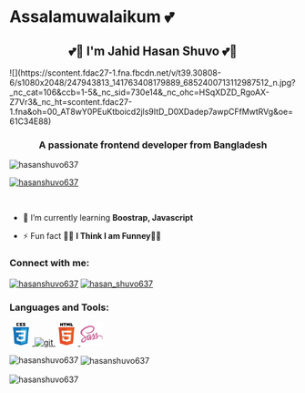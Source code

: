 # Assalamuwalaikum 💕

<h2 align="center"> 💕🤞  I'm Jahid Hasan Shuvo   💕🤞</h2>
![](https://scontent.fdac27-1.fna.fbcdn.net/v/t39.30808-6/s1080x2048/247943813_141763408179889_6852400713112987512_n.jpg?_nc_cat=106&ccb=1-5&_nc_sid=730e14&_nc_ohc=HSqXDZD_RgoAX-Z7Vr3&_nc_ht=scontent.fdac27-1.fna&oh=00_AT8wY0PEuKtboicd2jls9ItD_D0XDadep7awpCFfMwtRVg&oe=61C34E88)









<h3 align="center">A passionate frontend developer from Bangladesh</h3>

<p align="left"> <img src="https://komarev.com/ghpvc/?username=hasanshuvo637&label=Profile%20views&color=0e75b6&style=flat" alt="hasanshuvo637" /> </p>

<p align="left"> <a href="https://github.com/ryo-ma/github-profile-trophy"><img src="https://github-profile-trophy.vercel.app/?username=hasanshuvo637" alt="hasanshuvo637" /></a> </p>

<p align="left"> <a href="https://twitter.com/" target="blank"><img src="https://img.shields.io/twitter/follow/?logo=twitter&style=for-the-badge" alt="" /></a> </p>

- 🌱 I’m currently learning **Boostrap, Javascript**

- ⚡ Fun fact 🤣😂 **I Think I am Funney**🤣😂

<h3 align="left">Connect with me:</h3>
<p align="left">
<a href="https://fb.com/hasanshuvo637" target="blank"><img align="center" src="https://raw.githubusercontent.com/rahuldkjain/github-profile-readme-generator/master/src/images/icons/Social/facebook.svg" alt="hasanshuvo637" height="30" width="40" /></a>
<a href="https://instagram.com/hasan_shuvo637" target="blank"><img align="center" src="https://raw.githubusercontent.com/rahuldkjain/github-profile-readme-generator/master/src/images/icons/Social/instagram.svg" alt="hasan_shuvo637" height="30" width="40" /></a>
</p>

<h3 align="left">Languages and Tools:</h3>
<p align="left"> <a href="https://www.w3schools.com/css/" target="_blank" rel="noreferrer"> <img src="https://raw.githubusercontent.com/devicons/devicon/master/icons/css3/css3-original-wordmark.svg" alt="css3" width="40" height="40"/> </a> <a href="https://git-scm.com/" target="_blank" rel="noreferrer"> <img src="https://www.vectorlogo.zone/logos/git-scm/git-scm-icon.svg" alt="git" width="40" height="40"/> </a> <a href="https://www.w3.org/html/" target="_blank" rel="noreferrer"> <img src="https://raw.githubusercontent.com/devicons/devicon/master/icons/html5/html5-original-wordmark.svg" alt="html5" width="40" height="40"/> </a> <a href="https://sass-lang.com" target="_blank" rel="noreferrer"> <img src="https://raw.githubusercontent.com/devicons/devicon/master/icons/sass/sass-original.svg" alt="sass" width="40" height="40"/> </a> </p>

<p><img align="left" src="https://github-readme-stats.vercel.app/api/top-langs?username=hasanshuvo637&show_icons=true&locale=en&layout=compact" alt="hasanshuvo637" /></p>

<p>&nbsp;<img align="center" src="https://github-readme-stats.vercel.app/api?username=hasanshuvo637&show_icons=true&locale=en" alt="hasanshuvo637" /></p>

<p><img align="center" src="https://github-readme-streak-stats.herokuapp.com/?user=hasanshuvo637&" alt="hasanshuvo637" /></p>

